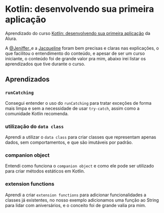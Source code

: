 # Kotlin: desenvolvendo sua primeira aplicação

Aprendizado do curso [Kotlin: desenvolvendo sua primeira aplicação](https://cursos.alura.com.br/course/kotlin-desenvolvendo-primeira-aplicacao) da Alura.

A [@Jeniffer](https://github.com/jeniblodev)_e a [Jacqueline](https://github.com/jacqueline-oliveira) foram bem precisas e claras nas explicações, o que facilitou o entendimento do conteúdo, e apesar de ser um curso iniciante, o conteúdo foi de grande valor pra mim, abaixo irei listar os aprendizados que tive durante o curso.

## Aprendizados

### `runCatching`

Consegui entender o uso do `runCatching` para tratar exceções de forma mais limpa e sem a necessidade de usar `try-catch`, assim como a comunidade Kotlin recomenda.

### utilização do `data class`

Aprendi a utilizar o `data class` para criar classes que representam apenas dados, sem comportamentos, e que são imutáveis por padrão.

### companion object

Entendi como funciona o `companion object` e como ele pode ser utilizado para criar métodos estáticos em Kotlin.

### extension functions

Aprendi a criar `extension functions` para adicionar funcionalidades a classes já existentes, no nosso exemplo adicionamos uma função ao String para lidar com aniversários, e o conceito foi de grande valia pra mim.
